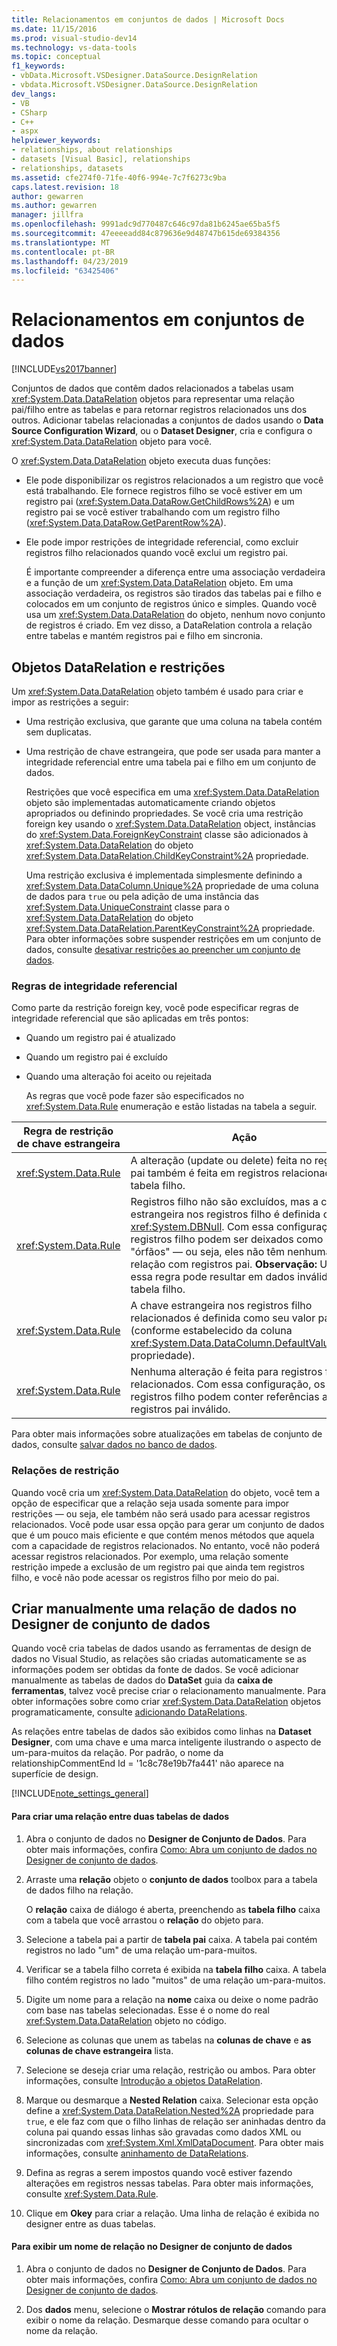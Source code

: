 ```yaml
---
title: Relacionamentos em conjuntos de dados | Microsoft Docs
ms.date: 11/15/2016
ms.prod: visual-studio-dev14
ms.technology: vs-data-tools
ms.topic: conceptual
f1_keywords:
- vbData.Microsoft.VSDesigner.DataSource.DesignRelation
- vbdata.Microsoft.VSDesigner.DataSource.DesignRelation
dev_langs:
- VB
- CSharp
- C++
- aspx
helpviewer_keywords:
- relationships, about relationships
- datasets [Visual Basic], relationships
- relationships, datasets
ms.assetid: cfe274f0-71fe-40f6-994e-7c7f6273c9ba
caps.latest.revision: 18
author: gewarren
ms.author: gewarren
manager: jillfra
ms.openlocfilehash: 9991adc9d770487c646c97da81b6245ae65ba5f5
ms.sourcegitcommit: 47eeeeadd84c879636e9d48747b615de69384356
ms.translationtype: MT
ms.contentlocale: pt-BR
ms.lasthandoff: 04/23/2019
ms.locfileid: "63425406"
---
```

# <a name="relationships-in-datasets"></a>Relacionamentos em conjuntos de dados
[!INCLUDE[vs2017banner](../includes/vs2017banner.md)]

Conjuntos de dados que contêm dados relacionados a tabelas usam <xref:System.Data.DataRelation> objetos para representar uma relação pai/filho entre as tabelas e para retornar registros relacionados uns dos outros. Adicionar tabelas relacionadas a conjuntos de dados usando o **Data Source Configuration Wizard**, ou o **Dataset Designer**, cria e configura o <xref:System.Data.DataRelation> objeto para você.  
  
 O <xref:System.Data.DataRelation> objeto executa duas funções:  
  
- Ele pode disponibilizar os registros relacionados a um registro que você está trabalhando. Ele fornece registros filho se você estiver em um registro pai (<xref:System.Data.DataRow.GetChildRows%2A>) e um registro pai se você estiver trabalhando com um registro filho (<xref:System.Data.DataRow.GetParentRow%2A>).  
  
- Ele pode impor restrições de integridade referencial, como excluir registros filho relacionados quando você exclui um registro pai.  
  
  É importante compreender a diferença entre uma associação verdadeira e a função de um <xref:System.Data.DataRelation> objeto. Em uma associação verdadeira, os registros são tirados das tabelas pai e filho e colocados em um conjunto de registros único e simples. Quando você usa um <xref:System.Data.DataRelation> do objeto, nenhum novo conjunto de registros é criado. Em vez disso, a DataRelation controla a relação entre tabelas e mantém registros pai e filho em sincronia.  
  
## <a name="datarelation-objects-and-constraints"></a>Objetos DataRelation e restrições  
 Um <xref:System.Data.DataRelation> objeto também é usado para criar e impor as restrições a seguir:  
  
- Uma restrição exclusiva, que garante que uma coluna na tabela contém sem duplicatas.  
  
- Uma restrição de chave estrangeira, que pode ser usada para manter a integridade referencial entre uma tabela pai e filho em um conjunto de dados.  
  
  Restrições que você especifica em uma <xref:System.Data.DataRelation> objeto são implementadas automaticamente criando objetos apropriados ou definindo propriedades. Se você cria uma restrição foreign key usando o <xref:System.Data.DataRelation> object, instâncias do <xref:System.Data.ForeignKeyConstraint> classe são adicionados à <xref:System.Data.DataRelation> do objeto <xref:System.Data.DataRelation.ChildKeyConstraint%2A> propriedade.  
  
  Uma restrição exclusiva é implementada simplesmente definindo a <xref:System.Data.DataColumn.Unique%2A> propriedade de uma coluna de dados para `true` ou pela adição de uma instância das <xref:System.Data.UniqueConstraint> classe para o <xref:System.Data.DataRelation> do objeto <xref:System.Data.DataRelation.ParentKeyConstraint%2A> propriedade. Para obter informações sobre suspender restrições em um conjunto de dados, consulte [desativar restrições ao preencher um conjunto de dados](../data-tools/turn-off-constraints-while-filling-a-dataset.md).  
  
### <a name="referential-integrity-rules"></a>Regras de integridade referencial  
 Como parte da restrição foreign key, você pode especificar regras de integridade referencial que são aplicadas em três pontos:  
  
- Quando um registro pai é atualizado  
  
- Quando um registro pai é excluído  
  
- Quando uma alteração foi aceito ou rejeitada  
  
  As regras que você pode fazer são especificados no <xref:System.Data.Rule> enumeração e estão listadas na tabela a seguir.  
  
|Regra de restrição de chave estrangeira|Ação|  
|----------------------------------|------------|  
|<xref:System.Data.Rule>|A alteração (update ou delete) feita no registro pai também é feita em registros relacionados na tabela filho.|  
|<xref:System.Data.Rule>|Registros filho não são excluídos, mas a chave estrangeira nos registros filho é definida como <xref:System.DBNull>. Com essa configuração, os registros filho podem ser deixados como "órfãos" — ou seja, eles não têm nenhuma relação com registros pai. **Observação:**  Usar essa regra pode resultar em dados inválidos na tabela filho.|  
|<xref:System.Data.Rule>|A chave estrangeira nos registros filho relacionados é definida como seu valor padrão (conforme estabelecido da coluna <xref:System.Data.DataColumn.DefaultValue%2A> propriedade).|  
|<xref:System.Data.Rule>|Nenhuma alteração é feita para registros filho relacionados. Com essa configuração, os registros filho podem conter referências a registros pai inválido.|  
  
 Para obter mais informações sobre atualizações em tabelas de conjunto de dados, consulte [salvar dados no banco de dados](../data-tools/save-data-back-to-the-database.md).  
  
### <a name="constraint-only-relations"></a>Relações de restrição  
 Quando você cria um <xref:System.Data.DataRelation> do objeto, você tem a opção de especificar que a relação seja usada somente para impor restrições — ou seja, ele também não será usado para acessar registros relacionados. Você pode usar essa opção para gerar um conjunto de dados que é um pouco mais eficiente e que contém menos métodos que aquela com a capacidade de registros relacionados. No entanto, você não poderá acessar registros relacionados. Por exemplo, uma relação somente restrição impede a exclusão de um registro pai que ainda tem registros filho, e você não pode acessar os registros filho por meio do pai.  
  
## <a name="manually-creating-a-data-relation-in-the-dataset-designer"></a>Criar manualmente uma relação de dados no Designer de conjunto de dados  
 Quando você cria tabelas de dados usando as ferramentas de design de dados no Visual Studio, as relações são criadas automaticamente se as informações podem ser obtidas da fonte de dados. Se você adicionar manualmente as tabelas de dados do **DataSet** guia da **caixa de ferramentas**, talvez você precise criar o relacionamento manualmente. Para obter informações sobre como criar <xref:System.Data.DataRelation> objetos programaticamente, consulte [adicionando DataRelations](http://msdn.microsoft.com/library/a4a564fb-c1c4-4135-b6c2-b030e51195e4).  
  
 As relações entre tabelas de dados são exibidos como linhas na **Dataset Designer**, com uma chave e uma marca inteligente ilustrando o aspecto de um-para-muitos da relação. Por padrão, o nome da relationshipCommentEnd Id = '1c8c78e19b7fa441' não aparece na superfície de design.  
  
 [!INCLUDE[note_settings_general](../includes/note-settings-general-md.md)]  
  
#### <a name="to-create-a-relationship-between-two-data-tables"></a>Para criar uma relação entre duas tabelas de dados  
  
1. Abra o conjunto de dados no **Designer de Conjunto de Dados**. Para obter mais informações, confira [Como: Abra um conjunto de dados no Designer de conjunto de dados](http://msdn.microsoft.com/library/36fc266f-365b-42cb-aebb-c993dc2c47c3).  
  
2. Arraste uma **relação** objeto o **conjunto de dados** toolbox para a tabela de dados filho na relação.  
  
     O **relação** caixa de diálogo é aberta, preenchendo as **tabela filho** caixa com a tabela que você arrastou o **relação** do objeto para.  
  
3. Selecione a tabela pai a partir de **tabela pai** caixa. A tabela pai contém registros no lado "um" de uma relação um-para-muitos.  
  
4. Verificar se a tabela filho correta é exibida na **tabela filho** caixa. A tabela filho contém registros no lado "muitos" de uma relação um-para-muitos.  
  
5. Digite um nome para a relação na **nome** caixa ou deixe o nome padrão com base nas tabelas selecionadas. Esse é o nome do real <xref:System.Data.DataRelation> objeto no código.  
  
6. Selecione as colunas que unem as tabelas na **colunas de chave** e **as colunas de chave estrangeira** lista.  
  
7. Selecione se deseja criar uma relação, restrição ou ambos. Para obter informações, consulte [Introdução a objetos DataRelation](http://msdn.microsoft.com/library/89d8a881-8265-41f2-a88b-61311ab06192).  
  
8. Marque ou desmarque a **Nested Relation** caixa. Selecionar esta opção define a <xref:System.Data.DataRelation.Nested%2A> propriedade para `true`, e ele faz com que o filho linhas de relação ser aninhadas dentro da coluna pai quando essas linhas são gravadas como dados XML ou sincronizadas com <xref:System.Xml.XmlDataDocument>. Para obter mais informações, consulte [aninhamento de DataRelations](http://msdn.microsoft.com/library/9530f9c9-dd98-4b93-8cdb-40d7f1e8d0ab).  
  
9. Defina as regras a serem impostos quando você estiver fazendo alterações em registros nessas tabelas. Para obter mais informações, consulte <xref:System.Data.Rule>.  
  
10. Clique em **Okey** para criar a relação. Uma linha de relação é exibida no designer entre as duas tabelas.  
  
#### <a name="to-display-a-relation-name-in-the-dataset-designer"></a>Para exibir um nome de relação no Designer de conjunto de dados  
  
1. Abra o conjunto de dados no **Designer de Conjunto de Dados**. Para obter mais informações, confira [Como: Abra um conjunto de dados no Designer de conjunto de dados](http://msdn.microsoft.com/library/36fc266f-365b-42cb-aebb-c993dc2c47c3).  
  
2. Dos **dados** menu, selecione o **Mostrar rótulos de relação** comando para exibir o nome da relação. Desmarque desse comando para ocultar o nome da relação.

